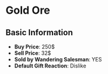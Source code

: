 # Gold Ore

## Basic Information

- **Buy Price**: 250$
- **Sell Price**: 32$
- **Sold by Wandering Salesman**: YES
- **Default Gift Reaction**: Dislike